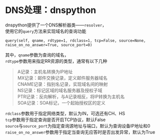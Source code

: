 # DNS处理：dnspython

dnspython提供了一个DNS解析器类——`resolver`，  
使用它的`query`方法来实现域名的查询功能  

    query(self, qname, rdtype=1, rdclass=1, tcp=False, source=None, raise_on_no_answer=True, source_port=0)

其中，`qname`参数为查询的域名，  
`rdtype`参数用来指定RR资源的类型，通常有以下几种  

> A记录：主机名转换为IP地址  
> MX记录：邮件交换记录，定义邮件服务器域名  
> CNAME记录：指别名记录，实现域名间的映射  
> NS记录：标记区域的域名服务器及授权子域  
> PTR记录：反向解析，与A记录相反，将IP转换为主机名  
> SOA记录：SOA标记，一个起始授权区的定义

`rdclass`参数用于指定网络类型，默认为IN，可选还有CH、HS  
`tcp`参数用于指定查询是否开启TCP协议，默认False  
`source`与`source_port`为指定查询源地址与端口，默认为查询设备IP地址和0  
`raise_on_no_answer`参数用于指定当查询无应答时是否出发异常，默认为True  


